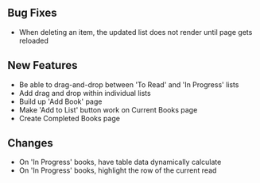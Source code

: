 ## Bug Fixes
- When deleting an item, the updated list does not render until page gets reloaded

## New Features
- Be able to drag-and-drop between 'To Read' and 'In Progress' lists
- Add drag and drop within individual lists
- Build up 'Add Book' page
- Make 'Add to List' button work on Current Books page
- Create Completed Books page

## Changes
- On 'In Progress' books, have table data dynamically calculate
- On 'In Progress' books, highlight the row of the current read